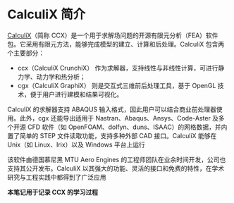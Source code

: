 # CalculiX 简介

[CalculiX](https://www.calculix.de/)（简称 CCX）是一个用于求解场问题的开源有限元分析（FEA）软件包。它采用有限元方法，能够完成模型的建立、计算和后处理。CalculiX 包含两个主要部分：
- ccx（CalculiX CrunchiX） 作为求解器，支持线性与非线性计算，可进行静力学、动力学和热分析；
- cgx（CalculiX GraphiX） 则是交互式三维前后处理工具，基于 OpenGL 技术，便于用户进行建模和结果可视化。

CalculiX 的求解器支持 ABAQUS 输入格式，因此用户可以结合商业前处理器使用。此外，cgx 还能导出适用于 Nastran、Abaqus、Ansys、Code-Aster 及多个开源 CFD 软件（如 OpenFOAM、dolfyn、duns、ISAAC）的网格数据，并内置了简单的 STEP 文件读取功能，支持多种外部 CAD 接口。CalculiX 能够在 Unix（如 Linux、Irix）以及 Windows 平台上运行

该软件由德国慕尼黑 MTU Aero Engines 的工程师团队在业余时间开发，公司也支持其公开发布。CalculiX 以其强大的功能、灵活的接口和免费的特性，在学术研究与工程实践中都得到了广泛应用


**本笔记用于记录 CCX 的学习过程**